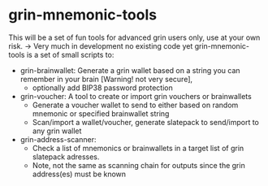 # grin-mnemonic-tools 
This will be a set of fun tools for advanced grin users only, use at your own risk.
-> Very much in development no existing code yet
grin-mnemonic-tools is a set of small scripts to:
* grin-brainwallet: Generate a grin wallet based on a string you can remember in your brain [Warning! not very secure],
  * optionally add BIP38 password protection
* grin-voucher: A tool to create or import grin vouchers or brainwallets
  * Generate a voucher wallet to send to either based on random mnemonic or specified brainwallet string
  * Scan/import a wallet/voucher, generate slatepack to send/import to any grin wallet
* grin-address-scanner:
  * Check a list of mnemonics or brainwallets in a target list of grin slatepack adresses.
  * Note, not the same as scanning chain for outputs since the grin address(es) must be known     
